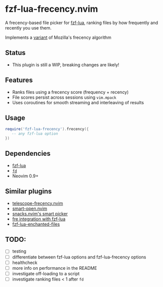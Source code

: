 # fzf-lua-frecency.nvim

A frecency-based file picker for [fzf-lua](https://github.com/ibhagwan/fzf-lua), ranking files by how frequently and recently you use them.

Implements a [variant](https://wiki.mozilla.org/User:Jesse/NewFrecency) of Mozilla's frecency algorithm

## Status
* This plugin is still a WIP, breaking changes are likely!

## Features

* Ranks files using a frecency score (frequency + recency)
* File scores persist across sessions using `vim.mpack`
* Uses coroutines for smooth streaming and interleaving of results

## Usage

```lua
require('fzf-lua-frecency').frecency({
   -- any fzf-lua option
})
```

## Dependencies

* [fzf-lua](https://github.com/ibhagwan/fzf-lua)
* [`fd`](https://github.com/sharkdp/fd)
* Neovim 0.9+

## Similar plugins
- [telescope-frecency.nvim](https://github.com/nvim-telescope/telescope-frecency.nvim)
- [smart-open.nvim](https://github.com/danielfalk/smart-open.nvim)
- [snacks.nvim's smart picker](https://github.com/folke/snacks.nvim/blob/main/docs/picker.md#smart)
- [fre integration with fzf-lua](https://github.com/ibhagwan/fzf-lua/discussions/2174)
- [fzf-lua-enchanted-files](https://github.com/otavioschwanck/fzf-lua-enchanted-files)

## TODO:
- [ ] testing
- [ ] differentiate between fzf-lua options and fzf-lua-frecency options
- [ ] healthcheck
- [ ] more info on performance in the README
- [ ] investigate off-loading to a script
- [ ] investigate ranking files < 1 after `fd`
